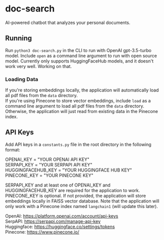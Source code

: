 # doc-search
AI-powered chatbot that analyzes your personal documents.

## Running
Run `python3 doc-search.py` in the CLI to run with OpenAI gpt-3.5-turbo model. Include `open` as a command line argument to run with open source model.
Currently only supports HuggingFaceHub models, and it doesn't work very well. Working on that.

### Loading Data
If you're storing embeddings locally, the application will automatically load all pdf files from the `data` directory.<br>
If you're using Pinecone to store vector embeddings, include `load` as a command line argument to load all pdf files from the `data` directory. Otherwise, the application will just read from existing data in the Pinecone index.

## API Keys
Add API keys in a `constants.py` file in the root directory in the following format:

OPENAI_KEY = "YOUR OPENAI API KEY"<br>
SERPAPI_KEY = "YOUR SERPAPI API KEY"<br>
HUGGINGFACEHUB_KEY = "YOUR HUGGINGFACE HUB KEY"<br>
PINECONE_KEY = "YOUR PINECONE KEY"

SERPAPI_KEY and at least one of OPENAI_KEY and HUGGINGFACEHUB_KEY are required for the application to work.<br>
PINECONE_KEY is optional. If not provided, the application will store embeddings locally in FAISS vector database. Note that the application will only work with a Pinecone index named `langchain1` (will update this later).

OpenAI: https://platform.openai.com/account/api-keys<br>
SerpAPI: https://serpapi.com/manage-api-key<br>
Huggingface: https://huggingface.co/settings/tokens<br>
Pinecone: https://www.pinecone.io/<br>
